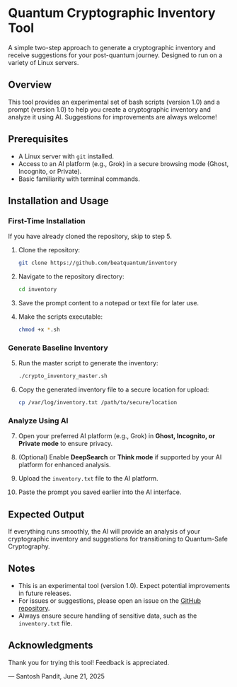 # Quantum Cryptographic Inventory Tool

A simple two-step approach to generate a cryptographic inventory and receive suggestions for your post-quantum journey. Designed to run on a variety of Linux servers.

## Overview

This tool provides an experimental set of bash scripts (version 1.0) and a prompt (version 1.0) to help you create a cryptographic inventory and analyze it using AI. Suggestions for improvements are always welcome!

## Prerequisites

- A Linux server with `git` installed.
- Access to an AI platform (e.g., Grok) in a secure browsing mode (Ghost, Incognito, or Private).
- Basic familiarity with terminal commands.

## Installation and Usage

### First-Time Installation

If you have already cloned the repository, skip to step 5.

1. Clone the repository:
   ```bash
   git clone https://github.com/beatquantum/inventory
   ```

2. Navigate to the repository directory:
   ```bash
   cd inventory
   ```

3. Save the prompt content to a notepad or text file for later use.

4. Make the scripts executable:
   ```bash
   chmod +x *.sh
   ```

### Generate Baseline Inventory

5. Run the master script to generate the inventory:
   ```bash
   ./crypto_inventory_master.sh
   ```

6. Copy the generated inventory file to a secure location for upload:
   ```bash
   cp /var/log/inventory.txt /path/to/secure/location
   ```

### Analyze Using AI

7. Open your preferred AI platform (e.g., Grok) in **Ghost, Incognito, or Private mode** to ensure privacy.

8. (Optional) Enable **DeepSearch** or **Think mode** if supported by your AI platform for enhanced analysis.

9. Upload the `inventory.txt` file to the AI platform.

10. Paste the prompt you saved earlier into the AI interface.

## Expected Output

If everything runs smoothly, the AI will provide an analysis of your cryptographic inventory and suggestions for transitioning to Quantum-Safe Cryptography.

## Notes

- This is an experimental tool (version 1.0). Expect potential improvements in future releases.
- For issues or suggestions, please open an issue on the [GitHub repository](https://github.com/beatquantum/inventory).
- Always ensure secure handling of sensitive data, such as the `inventory.txt` file.

## Acknowledgments

Thank you for trying this tool! Feedback is appreciated.

— Santosh Pandit, June 21, 2025
